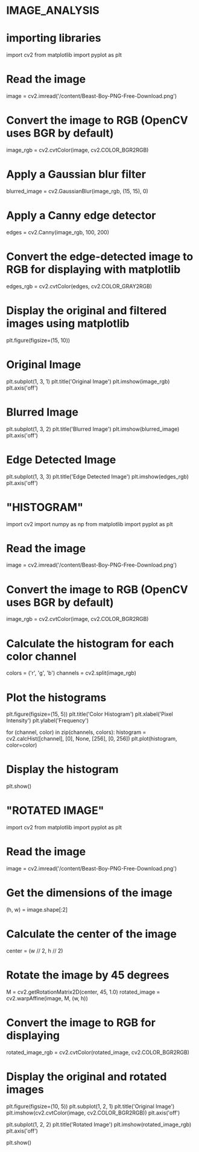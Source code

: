 # IMAGE_ANALYSIS
# importing libraries
import cv2
from matplotlib import pyplot as plt

# Read the image
image = cv2.imread('/content/Beast-Boy-PNG-Free-Download.png')

# Convert the image to RGB (OpenCV uses BGR by default)
image_rgb = cv2.cvtColor(image, cv2.COLOR_BGR2RGB)

# Apply a Gaussian blur filter
blurred_image = cv2.GaussianBlur(image_rgb, (15, 15), 0)

# Apply a Canny edge detector
edges = cv2.Canny(image_rgb, 100, 200)

# Convert the edge-detected image to RGB for displaying with matplotlib
edges_rgb = cv2.cvtColor(edges, cv2.COLOR_GRAY2RGB)

# Display the original and filtered images using matplotlib
plt.figure(figsize=(15, 10))

# Original Image
plt.subplot(1, 3, 1)
plt.title('Original Image')
plt.imshow(image_rgb)
plt.axis('off')

# Blurred Image
plt.subplot(1, 3, 2)
plt.title('Blurred Image')
plt.imshow(blurred_image)
plt.axis('off')

# Edge Detected Image
plt.subplot(1, 3, 3)
plt.title('Edge Detected Image')
plt.imshow(edges_rgb)
plt.axis('off')
# "HISTOGRAM"
import cv2
import numpy as np
from matplotlib import pyplot as plt

# Read the image
image = cv2.imread('/content/Beast-Boy-PNG-Free-Download.png')

# Convert the image to RGB (OpenCV uses BGR by default)
image_rgb = cv2.cvtColor(image, cv2.COLOR_BGR2RGB)

# Calculate the histogram for each color channel
colors = ('r', 'g', 'b')
channels = cv2.split(image_rgb)

# Plot the histograms
plt.figure(figsize=(15, 5))
plt.title('Color Histogram')
plt.xlabel('Pixel Intensity')
plt.ylabel('Frequency')

for (channel, color) in zip(channels, colors):
    histogram = cv2.calcHist([channel], [0], None, [256], [0, 256])
    plt.plot(histogram, color=color)

# Display the histogram
plt.show()

# "ROTATED IMAGE"
import cv2
from matplotlib import pyplot as plt

# Read the image
image = cv2.imread('/content/Beast-Boy-PNG-Free-Download.png')

# Get the dimensions of the image
(h, w) = image.shape[:2]

# Calculate the center of the image
center = (w // 2, h // 2)

# Rotate the image by 45 degrees
M = cv2.getRotationMatrix2D(center, 45, 1.0)
rotated_image = cv2.warpAffine(image, M, (w, h))

# Convert the image to RGB for displaying
rotated_image_rgb = cv2.cvtColor(rotated_image, cv2.COLOR_BGR2RGB)

# Display the original and rotated images
plt.figure(figsize=(10, 5))
plt.subplot(1, 2, 1)
plt.title('Original Image')
plt.imshow(cv2.cvtColor(image, cv2.COLOR_BGR2RGB))
plt.axis('off')

plt.subplot(1, 2, 2)
plt.title('Rotated Image')
plt.imshow(rotated_image_rgb)
plt.axis('off')

plt.show()
